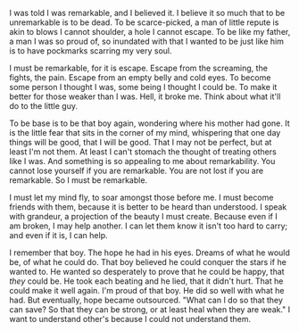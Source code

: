 I was told I was remarkable, and I believed it. I believe it so much that to be unremarkable is to be dead. To be scarce-picked, a man of little repute is akin to blows I cannot shoulder, a hole I cannot escape. To be like my father, a man I was so proud of, so inundated with that I wanted to be just like him is to have pockmarks scarring my very soul.

I must be remarkable, for it is escape. Escape from the screaming, the fights, the pain. Escape from an empty belly and cold eyes. To become some person I thought I was, some being I thought I could be. To make it better for those weaker than I was. Hell, it broke me. Think about what it'll do to the little guy.

To be base is to be that boy again, wondering where his mother had gone. It is the little fear that sits in the corner of my mind, whispering that one day things will be good, that I will be good. That I may not be perfect, but at least I'm not them. At least I can't stomach the thought of treating others like I was. And something is so appealing to me about remarkability. You cannot lose yourself if you are remarkable. You are not lost if you are remarkable. So I must be remarkable.

I must let my mind fly, to soar amongst those before me. I must become friends with them, because it is better to be heard than understood. I speak with grandeur, a projection of the beauty I must create. Because even if I am broken, I may help another. I can let them know it isn't too hard to carry; and even if it is, I can help.

I remember that boy. The hope he had in his eyes. Dreams of what he would be, of what he could do. That boy believed he could conquer the stars if he wanted to. He wanted so desperately to prove that he could be happy, that *they* could be. He took each beating and he lied, that it didn't hurt. That he could make it well again. I'm proud of that boy. He did so well with what he had. But eventually, hope became outsourced. "What can I do so that they can save? So that they can be strong, or at least heal when they are weak." I want to understand other's because I could not understand them. 